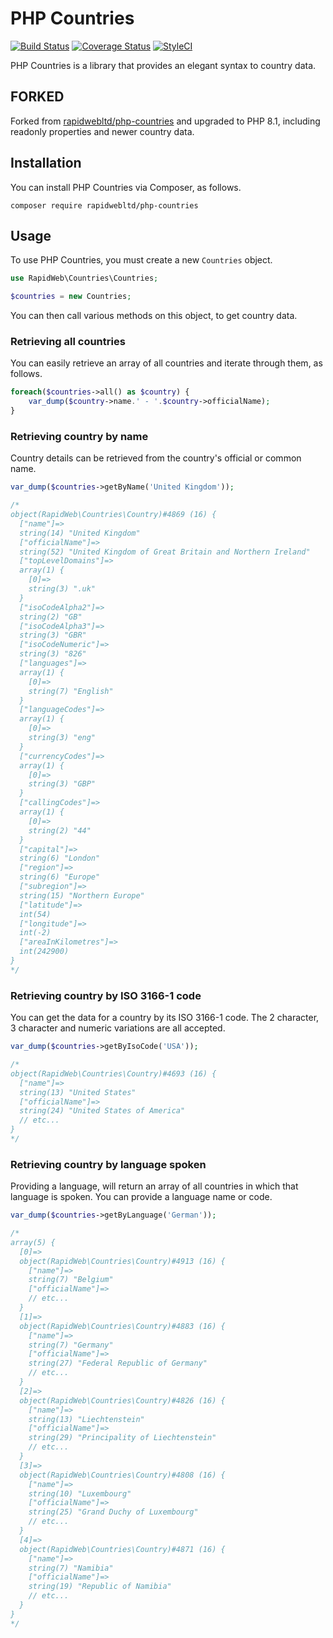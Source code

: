 # PHP Countries

[![Build Status](https://travis-ci.org/rapidwebltd/php-countries.svg?branch=master)](https://travis-ci.org/rapidwebltd/php-countries)
[![Coverage Status](https://coveralls.io/repos/github/rapidwebltd/php-countries/badge.svg?branch=master)](https://coveralls.io/github/rapidwebltd/php-countries?branch=master)
[![StyleCI](https://styleci.io/repos/103522832/shield?branch=master)](https://styleci.io/repos/103522832)

PHP Countries is a library that provides an elegant syntax to country data.

## FORKED

Forked from [rapidwebltd/php-countries](https://github.com/rapidwebltd/php-countries) and upgraded to PHP 8.1, including readonly properties and newer country data.

## Installation

You can install PHP Countries via Composer, as follows.

```
composer require rapidwebltd/php-countries
```

## Usage

To use PHP Countries, you must create a new `Countries` object.

```php
use RapidWeb\Countries\Countries;

$countries = new Countries;
```

You can then call various methods on this object, to get country data.

### Retrieving all countries

You can easily retrieve an array of all countries and iterate through them, as follows.

```php
foreach($countries->all() as $country) {
    var_dump($country->name.' - '.$country->officialName);
}
```

### Retrieving country by name

Country details can be retrieved from the country's official or common name.

```php
var_dump($countries->getByName('United Kingdom'));

/* 
object(RapidWeb\Countries\Country)#4869 (16) {
  ["name"]=>
  string(14) "United Kingdom"
  ["officialName"]=>
  string(52) "United Kingdom of Great Britain and Northern Ireland"
  ["topLevelDomains"]=>
  array(1) {
    [0]=>
    string(3) ".uk"
  }
  ["isoCodeAlpha2"]=>
  string(2) "GB"
  ["isoCodeAlpha3"]=>
  string(3) "GBR"
  ["isoCodeNumeric"]=>
  string(3) "826"
  ["languages"]=>
  array(1) {
    [0]=>
    string(7) "English"
  }
  ["languageCodes"]=>
  array(1) {
    [0]=>
    string(3) "eng"
  }
  ["currencyCodes"]=>
  array(1) {
    [0]=>
    string(3) "GBP"
  }
  ["callingCodes"]=>
  array(1) {
    [0]=>
    string(2) "44"
  }
  ["capital"]=>
  string(6) "London"
  ["region"]=>
  string(6) "Europe"
  ["subregion"]=>
  string(15) "Northern Europe"
  ["latitude"]=>
  int(54)
  ["longitude"]=>
  int(-2)
  ["areaInKilometres"]=>
  int(242900)
}
*/
```

### Retrieving country by ISO 3166-1 code

You can get the data for a country by its ISO 3166-1 code. The 2 character, 3 character and numeric variations are all accepted.

```php
var_dump($countries->getByIsoCode('USA'));

/*
object(RapidWeb\Countries\Country)#4693 (16) {
  ["name"]=>
  string(13) "United States"
  ["officialName"]=>
  string(24) "United States of America"
  // etc...
}
*/
```

### Retrieving country by language spoken

Providing a language, will return an array of all countries in which that language is spoken. You can provide a language name or code.

```php
var_dump($countries->getByLanguage('German'));

/*
array(5) {
  [0]=>
  object(RapidWeb\Countries\Country)#4913 (16) {
    ["name"]=>
    string(7) "Belgium"
    ["officialName"]=>
    // etc...
  }
  [1]=>
  object(RapidWeb\Countries\Country)#4883 (16) {
    ["name"]=>
    string(7) "Germany"
    ["officialName"]=>
    string(27) "Federal Republic of Germany"
    // etc...
  }
  [2]=>
  object(RapidWeb\Countries\Country)#4826 (16) {
    ["name"]=>
    string(13) "Liechtenstein"
    ["officialName"]=>
    string(29) "Principality of Liechtenstein"
    // etc...
  }
  [3]=>
  object(RapidWeb\Countries\Country)#4808 (16) {
    ["name"]=>
    string(10) "Luxembourg"
    ["officialName"]=>
    string(25) "Grand Duchy of Luxembourg"
    // etc...
  }
  [4]=>
  object(RapidWeb\Countries\Country)#4871 (16) {
    ["name"]=>
    string(7) "Namibia"
    ["officialName"]=>
    string(19) "Republic of Namibia"
    // etc...
  }
}
*/
```
